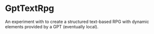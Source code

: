 # GptTextRpg
An experiment with to create a structured text-based RPG with dynamic elements provided by a GPT (eventually local).
